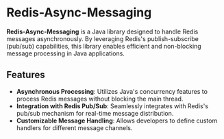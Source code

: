 # Redis-Async-Messaging

**Redis-Async-Messaging** is a Java library designed to handle Redis messages asynchronously. By leveraging Redis's publish-subscribe (pub/sub) capabilities, this library enables efficient and non-blocking message processing in Java applications.

## Features

- **Asynchronous Processing**: Utilizes Java's concurrency features to process Redis messages without blocking the main thread.
- **Integration with Redis Pub/Sub**: Seamlessly integrates with Redis's pub/sub mechanism for real-time message distribution.
- **Customizable Message Handling**: Allows developers to define custom handlers for different message channels.
